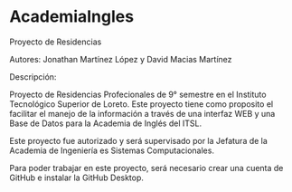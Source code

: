 # AcademiaIngles
Proyecto de Residencias

Autores: Jonathan Martínez López y David Macias Martínez

Descripción: 

Proyecto de Residencias Profecionales de 9° semestre en el Instituto Tecnológico Superior de Loreto.
Este proyecto tiene como proposito el facilitar el manejo de la información a través de una interfaz WEB
y una Base de Datos para la Academia de Inglés del ITSL.

Este proyecto fue autorizado y será supervisado por la Jefatura de la Academia de Ingeniería es Sistemas 
Computacionales.

Para poder trabajar en este proyecto, será necesario crear una cuenta de GitHub e instalar la GitHub Desktop.
